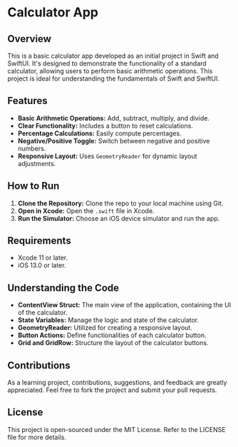 # Calculator App

## Overview

This is a basic calculator app developed as an initial project in Swift and SwiftUI. It's designed to demonstrate the functionality of a standard calculator, allowing users to perform basic arithmetic operations. This project is ideal for understanding the fundamentals of Swift and SwiftUI.

## Features

- **Basic Arithmetic Operations:** Add, subtract, multiply, and divide.
- **Clear Functionality:** Includes a button to reset calculations.
- **Percentage Calculations:** Easily compute percentages.
- **Negative/Positive Toggle:** Switch between negative and positive numbers.
- **Responsive Layout:** Uses `GeometryReader` for dynamic layout adjustments.

## How to Run

1. **Clone the Repository:** Clone the repo to your local machine using Git.
2. **Open in Xcode:** Open the `.swift` file in Xcode.
3. **Run the Simulator:** Choose an iOS device simulator and run the app.

## Requirements

- Xcode 11 or later.
- iOS 13.0 or later.

## Understanding the Code

- **ContentView Struct:** The main view of the application, containing the UI of the calculator.
- **State Variables:** Manage the logic and state of the calculator.
- **GeometryReader:** Utilized for creating a responsive layout.
- **Button Actions:** Define functionalities of each calculator button.
- **Grid and GridRow:** Structure the layout of the calculator buttons.

## Contributions

As a learning project, contributions, suggestions, and feedback are greatly appreciated. Feel free to fork the project and submit your pull requests.

## License

This project is open-sourced under the MIT License. Refer to the LICENSE file for more details.
